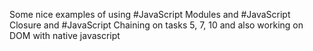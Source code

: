 Some nice examples of using
#JavaScript Modules
and
#JavaScript Closure
and
#JavaScript Chaining
on tasks 5, 7, 10
and also working on DOM with native javascript
